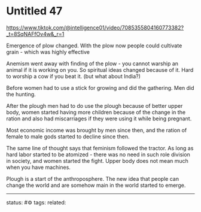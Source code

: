 # Untitled 47
https://www.tiktok.com/@intelligence01/video/7085355804160773382?_t=8SqNAFfOv4w&_r=1

Emergence of plow changed.
With the plow now people could cultivate grain - which was highly effective

Anemism went away with finding of the plow - you cannot warship an animal if it is working on you.
So spiritual ideas changed because of it. Hard to worship a cow if you beat it. (but what about India?)

Before women had to use a stick for growing and did the gathering. Men did the hunting.

After the plough men had to do use the plough because of better upper body, women started having more children because of the change in the ration and also had miscarriages if they were using it while being pregnant.

Most economic income was brought by men since then, and the ration of female to male gods started to decline since then.


The same line of thought says that feminism followed the tractor.
As long as hard labor started to be atomized - there was no need in such role division in society, and women started the fight. Upper body does not mean much when you have machines.

Plough is a start of the anthroposphere. The new idea that people can change the world and are somehow main in the world started to emerge.

---
status: #⚙️ 
tags: 
related: 